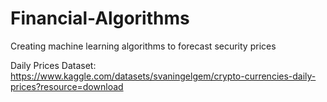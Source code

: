 # Financial-Algorithms
Creating machine learning algorithms to forecast security prices

Daily Prices Dataset: https://www.kaggle.com/datasets/svaningelgem/crypto-currencies-daily-prices?resource=download
